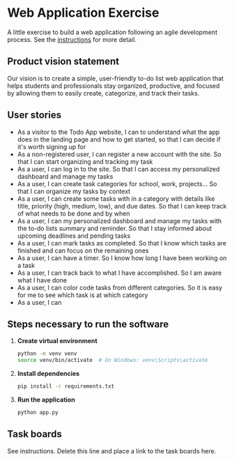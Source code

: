 # Web Application Exercise

A little exercise to build a web application following an agile development process. See the [instructions](instructions.md) for more detail.

## Product vision statement

Our vision is to create a simple, user-friendly to-do list web application that helps students and professionals stay organized, productive, and focused by allowing them to easily create, categorize, and track their tasks.

## User stories
- As a visitor to the Todo App website, I can to understand what the app does in the landing page and how to get started, so that I can decide if it's worth signing up for
- As a non-registered user, I can register a new account with the site. So that I can start organizing and tracking my task
- As a user, I can log in to the site. So that I can access my personalized dashboard and manage my tasks
- As a user, I can create task categories for school, work, projects... So that I can organize my tasks by context
- As a user, I can create some tasks with in a category with details like title, priority (high, medium, low), and due dates. So that I can keep track of what needs to be done and by when
- As a user, I can my personalized dashboard and manage my tasks with the to-do lists summary and reminder. So that I stay informed about upcoming deadlines and pending tasks
- As a user, I can mark tasks as completed. So that I know which tasks are finished and can focus on the remaining ones
- As a user, I can have a timer. So I know how long I have been working on a task
- As a user, I can track back to what I have accomplished. So I am aware what I have done
- As a user, I can color code tasks from different categories. So it is easy for me to see which task is at which category
- As a user, I can 

## Steps necessary to run the software

1. **Create virtual environment**
   ```bash
   python -m venv venv
   source venv/bin/activate  # On Windows: venv\Scripts\activate
   ```

2. **Install dependencies**
   ```bash
   pip install -r requirements.txt
   ```

3. **Run the application**
   ```bash
   python app.py
   ```

## Task boards

See instructions. Delete this line and place a link to the task boards here.

